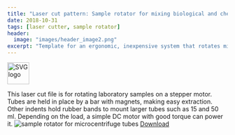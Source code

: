 ```yaml
---
title: "Laser cut pattern: Sample rotator for mixing biological and chemical samples."
date: 2018-10-31
tags: [laser cutter, sample rotator]
header:
  image: "images/header_image2.png"
excerpt: "Template for an ergonomic, inexpensive system that rotates microcentrifuge tubes"
---
```

<img src="{{ site.url }}{{site.baseurl }}/images/SVGlogo.png" alt="SVG logo" width="50"/>

This laser cut file is for rotating laboratory samples on a stepper motor. Tubes are held in place by a bar with magnets, making easy extraction. Other indents hold rubber bands to mount larger tubes such as 15 and 50 ml. Depending on the load, a simple DC motor with good torque can power it.
<img src="{{ site.url }}{{site.baseurl }}/images/science/sample_rotator.png" alt="sample rotator for microcentrifuge tubes">
[Download](https://github.com/scotttmoen/Science)
